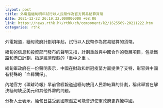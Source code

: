 ```yaml
---
layout: post
title: 外電指緬甸明年試行以人民幣作為官方貿易結算貨幣
date: 2021-12-22 20:19:32.000000000 +08:00
link: https://news.rthk.hk/rthk/ch/component/k2/1625569-20211222.htm
categories: rthk
---
```


外電報道，緬甸政府計劃明年起，試行以人民幣作為貿易結算的貨幣。

緬甸的信息和投資部門發布的聲明又指，計劃重啟與中國合作的發展項目，包括鐵路和港口計劃，指是經濟復蘇的「重中之重」。

緬甸軍政府在一份聲明表示，中國在財政和新冠疫苗方面提供了支特，形容與中國有特殊的「血緣關係」。

內地官方《環球時報》早前曾經報道過緬甸使用人民幣結算的計劃，稱此舉旨在解決緬甸缺乏美元和其他外幣的問題。

分析人士表示，緬甸日益受到國際孤立可能會迫使軍政府更靠攏中國。
